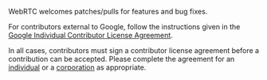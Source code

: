 WebRTC welcomes patches/pulls for features and bug fixes.

For contributors external to Google, follow the instructions given in the [Google Individual Contributor License Agreement](https://cla.developers.google.com/about/google-individual).

In all cases, contributors must sign a contributor license agreement before a contribution can be accepted. Please complete the agreement for an [individual](https://developers.google.com/open-source/cla/individual) or a [corporation](https://developers.google.com/open-source/cla/corporate) as appropriate.


